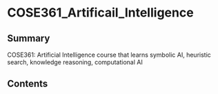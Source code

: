 # COSE361_Artificail_Intelligence
## Summary
COSE361: Artificial Intelligence course that learns symbolic AI, heuristic search, knowledge reasoning, computational AI

## Contents
